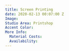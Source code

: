 ```yaml
---
title: Screen Printing
date: 2020-02-13 00:07:00 Z
Image: 
Studio Area: Printshop
Accent Color: 
More Info:
  Material Costs: 
  Availability: 
---
```


<!-- Resource Description Goes Here -->
